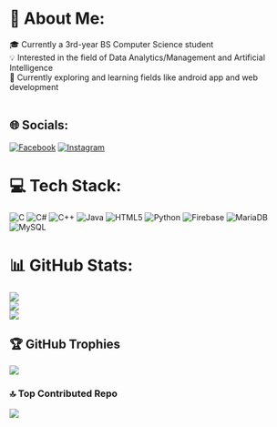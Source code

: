 # 💫 About Me:
:mortar_board: Currently a 3rd-year BS Computer Science student<br>
:bulb: Interested in the field of Data Analytics/Management and Artificial Intelligence<br>
:mag_right: Currently exploring and learning fields like android app and web development<br><br>


## 🌐 Socials:
[![Facebook](https://img.shields.io/badge/Facebook-%231877F2.svg?logo=Facebook&logoColor=white)](https://facebook.com/@e467720) [![Instagram](https://img.shields.io/badge/Instagram-%23E4405F.svg?logo=Instagram&logoColor=white)](https://instagram.com/@e467720) 

# 💻 Tech Stack:
![C](https://img.shields.io/badge/c-%2300599C.svg?style=for-the-badge&logo=c&logoColor=white) ![C#](https://img.shields.io/badge/c%23-%23239120.svg?style=for-the-badge&logo=csharp&logoColor=white) ![C++](https://img.shields.io/badge/c++-%2300599C.svg?style=for-the-badge&logo=c%2B%2B&logoColor=white) ![Java](https://img.shields.io/badge/java-%23ED8B00.svg?style=for-the-badge&logo=openjdk&logoColor=white) ![HTML5](https://img.shields.io/badge/html5-%23E34F26.svg?style=for-the-badge&logo=html5&logoColor=white) ![Python](https://img.shields.io/badge/python-3670A0?style=for-the-badge&logo=python&logoColor=ffdd54) ![Firebase](https://img.shields.io/badge/firebase-%23039BE5.svg?style=for-the-badge&logo=firebase) ![MariaDB](https://img.shields.io/badge/MariaDB-003545?style=for-the-badge&logo=mariadb&logoColor=white) ![MySQL](https://img.shields.io/badge/mysql-4479A1.svg?style=for-the-badge&logo=mysql&logoColor=white)
# 📊 GitHub Stats:
![](https://github-readme-stats.vercel.app/api?username=e4677&theme=dark&hide_border=false&include_all_commits=false&count_private=false)<br/>
![](https://github-readme-streak-stats.herokuapp.com/?user=e4677&theme=dark&hide_border=false)<br/>
![](https://github-readme-stats.vercel.app/api/top-langs/?username=e4677&theme=dark&hide_border=false&include_all_commits=false&count_private=false&layout=compact)

## 🏆 GitHub Trophies
![](https://github-profile-trophy.vercel.app/?username=e4677&theme=radical&no-frame=false&no-bg=true&margin-w=4)

### 🔝 Top Contributed Repo
![](https://github-contributor-stats.vercel.app/api?username=e4677&limit=5&theme=dark&combine_all_yearly_contributions=true)

<!-- Proudly created with GPRM ( https://gprm.itsvg.in ) -->
